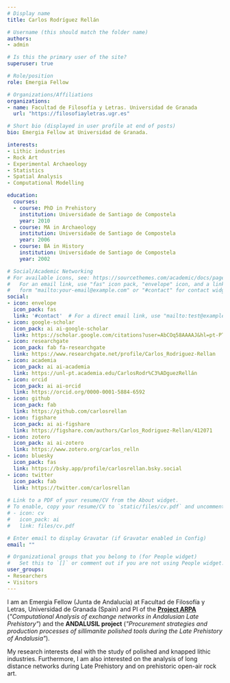 ```yaml
---
# Display name
title: Carlos Rodríguez Rellán

# Username (this should match the folder name)
authors:
- admin

# Is this the primary user of the site?
superuser: true

# Role/position
role: Emergia Fellow

# Organizations/Affiliations
organizations:
- name: Facultad de Filosofía y Letras. Universidad de Granada
  url: "https://filosofiayletras.ugr.es"

# Short bio (displayed in user profile at end of posts)
bio: Emergia Fellow at Universidad de Granada.

interests:
- Lithic industries
- Rock Art
- Experimental Archaeology
- Statistics
- Spatial Analysis
- Computational Modelling

education:
  courses:
  - course: PhD in Prehistory
    institution: Universidade de Santiago de Compostela
    year: 2010
  - course: MA in Archaeology
    institution: Universidade de Santiago de Compostela
    year: 2006
  - course: BA in History
    institution: Universidade de Santiago de Compostela
    year: 2002

# Social/Academic Networking
# For available icons, see: https://sourcethemes.com/academic/docs/page-builder/#icons
#   For an email link, use "fas" icon pack, "envelope" icon, and a link in the
#   form "mailto:your-email@example.com" or "#contact" for contact widget.
social:
- icon: envelope
  icon_pack: fas
  link: '#contact'  # For a direct email link, use "mailto:test@example.org".
- icon: google-scholar
  icon_pack: ai ai-google-scholar
  link: https://scholar.google.com/citations?user=AbCOq58AAAAJ&hl=pt-PT
- icon: researchgate
  icon_pack: fab fa-researchgate
  link: https://www.researchgate.net/profile/Carlos_Rodriguez-Rellan
- icon: academia
  icon_pack: ai ai-academia
  link: https://unl-pt.academia.edu/CarlosRodr%C3%ADguezRellán
- icon: orcid
  icon_pack: ai ai-orcid
  link: https://orcid.org/0000-0001-5884-6592
- icon: github
  icon_pack: fab
  link: https://github.com/carlosrellan
- icon: figshare
  icon_pack: ai ai-figshare
  link: https://figshare.com/authors/Carlos_Rodriguez-Rellan/412071
- icon: zotero
  icon_pack: ai ai-zotero
  link: https://www.zotero.org/carlos_relln
- icon: bluesky
  icon_pack: fas
  link: https://bsky.app/profile/carlosrellan.bsky.social
- icon: twitter
  icon_pack: fab
  link: https://twitter.com/carlosrellan
  
# Link to a PDF of your resume/CV from the About widget.
# To enable, copy your resume/CV to `static/files/cv.pdf` and uncomment the lines below.
# - icon: cv
#   icon_pack: ai
#   link: files/cv.pdf

# Enter email to display Gravatar (if Gravatar enabled in Config)
email: ""

# Organizational groups that you belong to (for People widget)
#   Set this to `[]` or comment out if you are not using People widget.
user_groups:
- Researchers
- Visitors
---
```


I am an Emergia Fellow (Junta de Andalucía) at Facultad de Filosofía y Letras, Universidad de Granada (Spain) and PI of the <strong>[Project ARPA](https://proyectos.ugr.es/arpa/)</strong> (<em>"Computational Analysis of exchange networks in Andalusian Late Prehistory"</em>) and the <strong>ANDALUSIL project</strong> (<em>"Procurement strategies and production processes of sillimanite polished tools during the Late Prehistory of Andalusia"</em>).

My research interests deal with the study of polished and knapped lithic industries. Furthermore, I am also interested on the analysis of long distance networks during Late Prehistory and on prehistoric open-air rock art.
